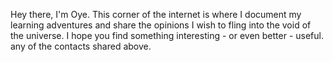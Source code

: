 Hey there, I'm Oye. This corner of the internet is where I document my learning adventures and share the opinions I wish to fling into the void of the universe. I hope you find something interesting - or even better - useful.
any of the contacts shared above.
